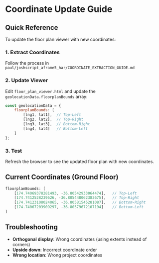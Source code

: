 # Coordinate Update Guide

## Quick Reference
To update the floor plan viewer with new coordinates:

### 1. Extract Coordinates
Follow the process in `paul/joshscript_aframe5_har/COORDINATE_EXTRACTION_GUIDE.md`

### 2. Update Viewer
Edit `floor_plan_viewer.html` and update the `geolocationData.floorplanBounds` array:

```javascript
const geolocationData = {
    floorplanBounds: [
        [lng1, lat1],  // Top-Left
        [lng2, lat2],  // Top-Right  
        [lng3, lat3],  // Bottom-Right
        [lng4, lat4]   // Bottom-Left
    ]
};
```

### 3. Test
Refresh the browser to see the updated floor plan with new coordinates.

## Current Coordinates (Ground Floor)
```javascript
floorplanBounds: [
    [174.74069378281493, -36.80542933064474],   // Top-Left
    [174.7412528239626, -36.805448062383675],   // Top-Right
    [174.74123108024065, -36.80581545281087],   // Bottom-Right
    [174.74067203909297, -36.80579672107194]    // Bottom-Left
]
```

## Troubleshooting
- **Orthogonal display**: Wrong coordinates (using extents instead of corners)
- **Upside down**: Incorrect coordinate order
- **Wrong location**: Wrong project coordinates
